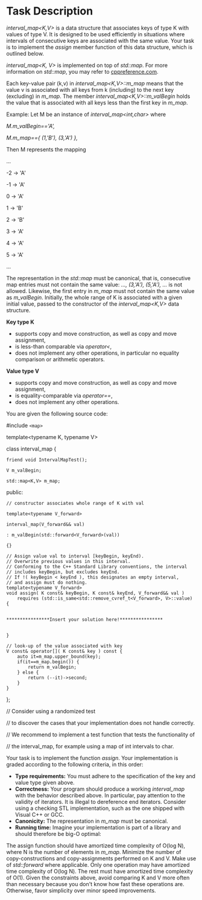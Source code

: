 # Task Description

*interval_map<K,V>* is a data structure that associates keys of type K with values of type V. It is designed to be used efficiently in situations where intervals of consecutive keys are associated with the same value. Your task is to implement the *assign* member function of this data structure, which is outlined below.

*interval_map<K, V>* is implemented on top of *std::map*. For more information on *std::map*, you may refer to [cppreference.com](cppreference.com).

Each key-value pair (k,v) in *interval_map<K,V>::m_map* means that the value v is associated with all keys from k (including) to the next key (excluding) in *m_map*. The member *interval_map<K,V>::m_valBegin* holds the value that is associated with all keys less than the first key in *m_map*.

Example: Let M be an instance of *interval_map<int,char>* where

*M.m_valBegin=='A',*

*M.m_map=={ (1,'B'), (3,'A') },*

Then M represents the mapping

...

-2 -> 'A'

-1 -> 'A'

0 -> 'A'

1 -> 'B'

2 -> 'B'

3 -> 'A'

4 -> 'A'

5 -> 'A'

...

The representation in the *std::map* must be canonical, that is, consecutive map entries must not contain the same value: *..., (3,'A'), (5,'A'), ...* is not allowed. Likewise, the first entry in *m_map* must not contain the same value as *m_valBegin*. Initially, the whole range of K is associated with a given initial value, passed to the constructor of the *interval_map<K,V>* data structure.

**Key type K**

+ supports copy and move construction, as well as copy and move assignment,
+ is less-than comparable via *operator<*,
+ does not implement any other operations, in particular no equality comparison or arithmetic operators.

**Value type V**

+ supports copy and move construction, as well as copy and move assignment,
+ is equality-comparable via *operator==*,
+ does not implement any other operations.

You are given the following source code:


#include `<map>`

template<typename K, typename V>

class interval_map {

	friend void IntervalMapTest();
 
	V m_valBegin;
 
	std::map<K,V> m_map;
 
public:

	// constructor associates whole range of K with val
 
	template<typename V_forward>
 
	interval_map(V_forward&& val)
 
	: m_valBegin(std::forward<V_forward>(val))
 
	{}

	// Assign value val to interval [keyBegin, keyEnd).
	// Overwrite previous values in this interval.
	// Conforming to the C++ Standard Library conventions, the interval
	// includes keyBegin, but excludes keyEnd.
	// If !( keyBegin < keyEnd ), this designates an empty interval,
	// and assign must do nothing.
	template<typename V_forward>
	void assign( K const& keyBegin, K const& keyEnd, V_forward&& val )
		requires (std::is_same<std::remove_cvref_t<V_forward>, V>::value)
	{


	****************Insert your solution here!****************


	}

	// look-up of the value associated with key
	V const& operator[]( K const& key ) const {
		auto it=m_map.upper_bound(key);
		if(it==m_map.begin()) {
			return m_valBegin;
		} else {
			return (--it)->second;
		}
	}
};

// Consider using a randomized test

// to discover the cases that your implementation does not handle correctly.

// We recommend to implement a test function that tests the functionality of

// the interval_map, for example using a map of int intervals to char.



Your task is to implement the function *assign*. Your implementation is graded according to the following criteria, in this order:

+ **Type requirements:** You must adhere to the specification of the key and value type given above.
+ **Correctness:** Your program should produce a working *interval_map* with the behavior described above. In particular, pay attention to the validity of iterators. It is illegal to dereference end iterators. Consider using a checking STL implementation, such as the one shipped with Visual C++ or GCC.
+ **Canonicity:** The representation in *m_map* must be canonical.
+ **Running time:** Imagine your implementation is part of a library and should therefore be big-O optimal:

The assign function should have amortized time complexity of O(log N), where N is the number of elements in *m_map*.
Minimize the number of copy-constructions and copy-assignments performed on K and V. Make use of *std::forward* where applicable.
Only one operation may have amortized time complexity of O(log N). The rest must have amortized time complexity of O(1).
Given the constraints above, avoid comparing K and V more often than necessary because you don't know how fast these operations are.
Otherwise, favor simplicity over minor speed improvements.





